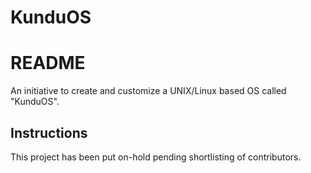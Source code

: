 KunduOS
=======
# README
An initiative to create and customize a UNIX/Linux based OS called "KunduOS".

## Instructions
This project has been put on-hold pending shortlisting of contributors.

